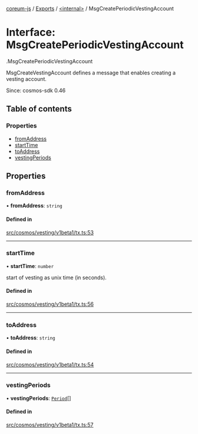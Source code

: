 [coreum-js](../README.md) / [Exports](../modules.md) / [<internal\>](../modules/internal_.md) / MsgCreatePeriodicVestingAccount

# Interface: MsgCreatePeriodicVestingAccount

[<internal>](../modules/internal_.md).MsgCreatePeriodicVestingAccount

MsgCreateVestingAccount defines a message that enables creating a vesting
account.

Since: cosmos-sdk 0.46

## Table of contents

### Properties

- [fromAddress](internal_.MsgCreatePeriodicVestingAccount.md#fromaddress)
- [startTime](internal_.MsgCreatePeriodicVestingAccount.md#starttime)
- [toAddress](internal_.MsgCreatePeriodicVestingAccount.md#toaddress)
- [vestingPeriods](internal_.MsgCreatePeriodicVestingAccount.md#vestingperiods)

## Properties

### fromAddress

• **fromAddress**: `string`

#### Defined in

[src/cosmos/vesting/v1beta1/tx.ts:53](https://github.com/CooperFoundation/coreum-js/blob/b574423/src/cosmos/vesting/v1beta1/tx.ts#L53)

___

### startTime

• **startTime**: `number`

start of vesting as unix time (in seconds).

#### Defined in

[src/cosmos/vesting/v1beta1/tx.ts:56](https://github.com/CooperFoundation/coreum-js/blob/b574423/src/cosmos/vesting/v1beta1/tx.ts#L56)

___

### toAddress

• **toAddress**: `string`

#### Defined in

[src/cosmos/vesting/v1beta1/tx.ts:54](https://github.com/CooperFoundation/coreum-js/blob/b574423/src/cosmos/vesting/v1beta1/tx.ts#L54)

___

### vestingPeriods

• **vestingPeriods**: [`Period`](../modules/internal_.md#period)[]

#### Defined in

[src/cosmos/vesting/v1beta1/tx.ts:57](https://github.com/CooperFoundation/coreum-js/blob/b574423/src/cosmos/vesting/v1beta1/tx.ts#L57)
